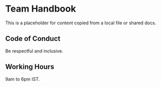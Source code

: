 # Team Handbook

This is a placeholder for content copied from a local file or shared docs.

## Code of Conduct
Be respectful and inclusive.

## Working Hours
9am to 6pm IST.
